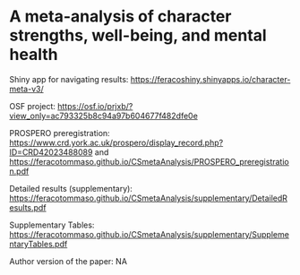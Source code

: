 # A meta-analysis of character strengths, well-being, and mental health

Shiny app for navigating results: https://feracoshiny.shinyapps.io/character-meta-v3/

OSF project: https://osf.io/prjxb/?view_only=ac793325b8c94a97b604677f482dfe0e

PROSPERO preregistration: https://www.crd.york.ac.uk/prospero/display_record.php?ID=CRD42023488089 and https://feracotommaso.github.io/CSmetaAnalysis/PROSPERO_preregistration.pdf

Detailed results (supplementary): https://feracotommaso.github.io/CSmetaAnalysis/supplementary/DetailedResults.pdf

Supplementary Tables: https://feracotommaso.github.io/CSmetaAnalysis/supplementary/SupplementaryTables.pdf

Author version of the paper: NA

